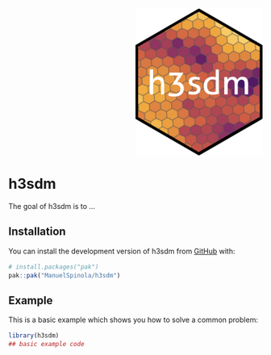 
<!-- README.md is generated from README.Rmd. Please edit that file -->

<img src="man/figures/h3sdm_logo_a.png" width="50%" style="display: block; margin: auto 0 auto auto;" />

# h3sdm

<!-- badges: start -->

<!-- badges: end -->

The goal of h3sdm is to …

## Installation

You can install the development version of h3sdm from
[GitHub](https://github.com/) with:

``` r
# install.packages("pak")
pak::pak("ManuelSpinola/h3sdm")
```

## Example

This is a basic example which shows you how to solve a common problem:

``` r
library(h3sdm)
## basic example code
```
